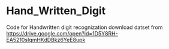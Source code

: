 # Hand_Written_Digit
Code for Handwritten digit recognization
download datset from https://drive.google.com/open?id=1D5Y8RH-EA5210sIqmHKdDBkz6YeE8upk
